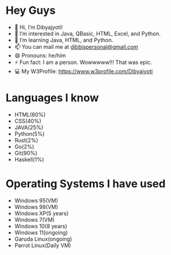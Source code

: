 # Hey Guys 

- 👋 Hi, I’m Dibyajyoti!
- 👀 I’m interested in Java, QBasic, HTML, Excel, and Python.
- 🌱 I’m learning Java, HTML, and Python.
- 📫 You can mail me at dibbispersonal@gmail.com
- 😄 Pronouns: he/him
- ⚡ Fun fact: I am a person. Wowwwww!!! That was epic.
- 💻 My W3Profile: https://www.w3profile.com/Dibyajyoti

# Languages I know

- HTML(60%)
- CSS(40%)
- JAVA(25%)
- Python(5%)
- Rust(2%)
- Go(2%)
- Git(90%)
- Haskell(1%)

# Operating Systems I have used 

- Windows 95(VM)
- Windows 98(VM)
- Windows XP(5 years)
- Windows 7(VM)
- Windows 10(8 years)
- Windows 11(ongoing)
- Garuda Linux(ongoing)
- Parrot Linux(Daily VM)

<!---
DibyajyotiBiswal57/DibyajyotiBiswal57 is a ✨ special ✨ repository because its `README.md` (this file) appears on your GitHub profile.
You can click the Preview link to take a look at your changes.
--->
